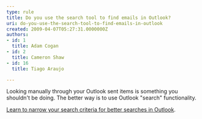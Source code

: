```yaml
---
type: rule
title: Do you use the search tool to find emails in Outlook?
uri: do-you-use-the-search-tool-to-find-emails-in-outlook
created: 2009-04-07T05:27:31.0000000Z
authors:
- id: 1
  title: Adam Cogan
- id: 2
  title: Cameron Shaw
- id: 16
  title: Tiago Araujo

---
```


 Looking manually through your Outlook sent items is something you shouldn't be doing. The better way is to use Outlook "search" functionality.
 
[Learn to narrow your search criteria for better searches in Outlook​​](http&#58;//office.microsoft.com/en-001/outlook-help/learn-to-narrow-your-search-criteria-for-better-searches-in-outlook-HA010238831.aspx).


